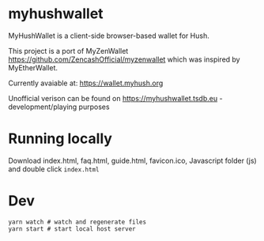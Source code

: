 # myhushwallet

MyHushWallet is a client-side browser-based wallet for Hush.

This project is a port of MyZenWallet https://github.com/ZencashOfficial/myzenwallet which was inspired by MyEtherWallet.

Currently avaiable at: https://wallet.myhush.org

Unofficial verison can be found on https://myhushwallet.tsdb.eu - development/playing purposes

# Running locally
Download index.html, faq.html, guide.html, favicon.ico, Javascript folder (js) and double click `index.html`


# Dev
```shell
yarn watch # watch and regenerate files
yarn start # start local host server
```
